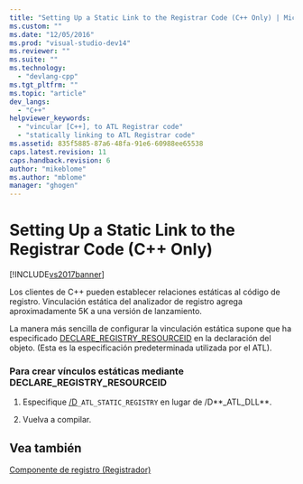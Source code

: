 ```yaml
---
title: "Setting Up a Static Link to the Registrar Code (C++ Only) | Microsoft Docs"
ms.custom: ""
ms.date: "12/05/2016"
ms.prod: "visual-studio-dev14"
ms.reviewer: ""
ms.suite: ""
ms.technology: 
  - "devlang-cpp"
ms.tgt_pltfrm: ""
ms.topic: "article"
dev_langs: 
  - "C++"
helpviewer_keywords: 
  - "vincular [C++], to ATL Registrar code"
  - "statically linking to ATL Registrar code"
ms.assetid: 835f5885-87a6-48fa-91e6-60988ee65538
caps.latest.revision: 11
caps.handback.revision: 6
author: "mikeblome"
ms.author: "mblome"
manager: "ghogen"
---
```

# Setting Up a Static Link to the Registrar Code (C++ Only)
[!INCLUDE[vs2017banner](../assembler/inline/includes/vs2017banner.md)]

Los clientes de C\+\+ pueden establecer relaciones estáticas al código de registro.  Vinculación estática del analizador de registro agrega aproximadamente 5K a una versión de lanzamiento.  
  
 La manera más sencilla de configurar la vinculación estática supone que ha especificado [DECLARE\_REGISTRY\_RESOURCEID](../Topic/DECLARE_REGISTRY_RESOURCEID.md) en la declaración del objeto.  \(Esta es la especificación predeterminada utilizada por el ATL\).  
  
### Para crear vínculos estáticas mediante DECLARE\_REGISTRY\_RESOURCEID  
  
1.  Especifique [\/D](../build/reference/d-preprocessor-definitions.md)`_ATL_STATIC_REGISTRY` en lugar de \/D**\_ATL\_DLL**.  
  
2.  Vuelva a compilar.  
  
## Vea también  
 [Componente de registro \(Registrador\)](../atl/atl-registry-component-registrar.md)
